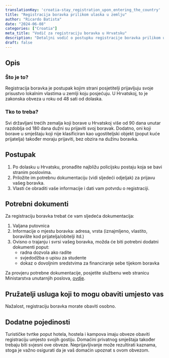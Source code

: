 ```yaml
---
translationKey: 'croatia-stay_registration_upon_entering_the_country'
title: "Registracija boravka prilikom ulaska u zemlju"
author: "Ricardo Batista"
date: "2024-06-08"
categories: ["Croatia"]
meta_title: "Vodič za registraciju boravka u Hrvatsku"
description: "Detaljni vodič o postupku registracije boravka prilikom ulaska u Hrvatsku"
draft: false
---
```


## Opis
### Što je to?
Registracija boravka je postupak kojim strani posjetitelji prijavljuju svoje prisustvo lokalnim vlastima u zemlji koju posjećuju. U Hrvatskoj, to je zakonska obveza u roku od 48 sati od dolaska.

### Tko to treba?
Svi državljani trećih zemalja koji borave u Hrvatskoj više od 90 dana unutar razdoblja od 180 dana dužni su prijaviti svoj boravak. Dodatno, oni koji borave u smještaju koji nije klasificiran kao ugostiteljski objekt (poput kuće prijatelja) također moraju prijaviti, bez obzira na dužinu boravka.

## Postupak

1. Po dolasku u Hrvatsku, pronađite najbližu policijsku postaju koja se bavi stranim poslovima.
2. Priložite im potrebnu dokumentaciju (vidi sljedeći odjeljak) za prijavu vašeg boravka.
3. Vlasti će obraditi vaše informacije i dati vam potvrdu o registraciji.

## Potrebni dokumenti

Za registraciju boravka trebat će vam sljedeća dokumentacija:

1. Valjana putovnica
2. Informacije o mjestu boravka: adresa, vrsta (iznajmljeno, vlastito, boravište kod prijatelja/obitelji itd.)
3. Ovisno o trajanju i svrsi vašeg boravka, možda će biti potrebni dodatni dokumenti poput:
   - radna dozvola ako radite
   - svjedodžba o upisu za studente
   - dokaz o dovoljnim sredstvima za financiranje sebe tijekom boravka

Za provjeru potrebne dokumentacije, posjetite službenu web stranicu Ministarstva unutarnjih poslova, [ovdje](https://mup.gov.hr/).

## Pružatelji usluga koji to mogu obaviti umjesto vas

Nažalost, registraciju boravka morate obaviti osobno.

## Dodatne pojedinosti

Turističke tvrtke poput hotela, hostela i kampova imaju obveze obaviti registraciju umjesto svojih gostiju. Domaćini privatnog smještaja također trebaju biti svjesni ove obveze. Neprijavljivanje može rezultirati kaznama, stoga je važno osigurati da je vaš domaćin upoznat s ovom obvezom.